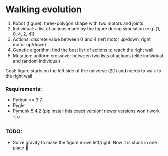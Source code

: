 # Walking evolution

1. Robot (figure): three-polygon shape with two motors and joints
2. Individual: a list of actions made by the figure during simulation (e.g. [1, 0, 4, 2, 4])
3. Actions: discrete value between 0 and 4 (left motor up/down, right motor up/down)
4. Genetic algorithm: find the best list of actions to reach the right wall
5. Mutation: uniform crossover between two lists of actions (elite individual and random individual)

Goal: figure starts on the left side of the universe (2D) and needs to walk to the right wall

### Requirements:
- Python >= 3.7
- Pyglet
- Pymunk 5.4.2 (pip install this exact version! newer versions won't work 👈)

### TODO:
- Solve gravity to make the figure move left/right. Now it is stuck in one place 🥵
